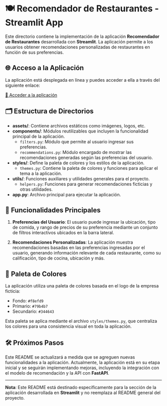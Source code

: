 # 🍽️ Recomendador de Restaurantes - Streamlit App

Este directorio contiene la implementación de la aplicación **Recomendador de Restaurantes** desarrollada con **Streamlit**. La aplicación permite a los usuarios obtener recomendaciones personalizadas de restaurantes en función de sus preferencias.

## 🌐 Acceso a la Aplicación

La aplicación está desplegada en línea y puedes acceder a ella a través del siguiente enlace:

[🚀 Acceder a la aplicación](URL_DEL_DEPLOY)

## 🗂️ Estructura de Directorios

- **assets/**: Contiene archivos estáticos como imágenes, logos, etc.
- **components/**: Módulos reutilizables que incluyen la funcionalidad principal de la aplicación.
  - `filters.py`: Módulo que permite al usuario ingresar sus preferencias.
  - `recommendations.py`: Módulo encargado de mostrar las recomendaciones generadas según las preferencias del usuario.
- **styles/**: Define la paleta de colores y los estilos de la aplicación.
  - `themes.py`: Contiene la paleta de colores y funciones para aplicar el tema a la aplicación.
- **utils/**: Funciones auxiliares y utilidades generales para el proyecto.
  - `helpers.py`: Funciones para generar recomendaciones ficticias y otras utilidades.
- **app.py**: Archivo principal para ejecutar la aplicación.

## 🎯 Funcionalidades Principales

1. **Preferencias del Usuario**: El usuario puede ingresar la ubicación, tipo de comida, y rango de precios de su preferencia mediante un conjunto de filtros interactivos ubicados en la barra lateral.
   
2. **Recomendaciones Personalizadas**: La aplicación muestra recomendaciones basadas en las preferencias ingresadas por el usuario, generando información relevante de cada restaurante, como su calificación, tipo de cocina, ubicación y más.

## 🎨 Paleta de Colores

La aplicación utiliza una paleta de colores basada en el logo de la empresa ficticia:

- Fondo: `#f8efd9`
- Primario: `#79b4b7`
- Secundario: `#344643`

Esta paleta se aplica mediante el archivo `styles/themes.py`, que centraliza los colores para una consistencia visual en toda la aplicación.

## 🛠️ Próximos Pasos

Este README se actualizará a medida que se agreguen nuevas funcionalidades a la aplicación. Actualmente, la aplicación está en su etapa inicial y se seguirán implementando mejoras, incluyendo la integración con el modelo de recomendación y la API con **FastAPI**.

---

**Nota**: Este README está destinado específicamente para la sección de la aplicación desarrollada en **Streamlit** y no reemplaza al README general del proyecto.
